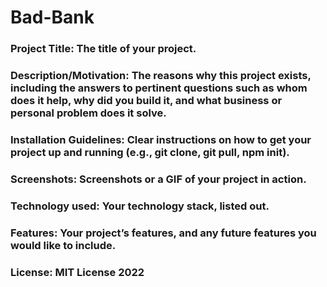 # Bad-Bank
### Project Title: The title of your project.
### Description/Motivation: The reasons why this project exists, including the answers to pertinent questions such as whom does it help, why did you build it, and what business or personal problem does it solve.
### Installation Guidelines: Clear instructions on how to get your project up and running (e.g., git clone, git pull, npm init).
### Screenshots: Screenshots or a GIF of your project in action.
### Technology used: Your technology stack, listed out. 
### Features: Your project’s features, and any future features you would like to include.
### License: MIT License 2022

